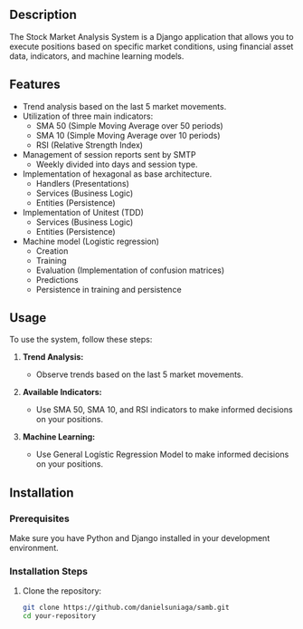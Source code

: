 ## Description

The Stock Market Analysis System is a Django application that allows you to execute positions based on specific market conditions, using financial asset data, indicators, and machine learning models.

## Features

- Trend analysis based on the last 5 market movements.
- Utilization of three main indicators:
  - SMA 50 (Simple Moving Average over 50 periods)
  - SMA 10 (Simple Moving Average over 10 periods)
  - RSI (Relative Strength Index)
- Management of session reports sent by SMTP
  - Weekly divided into days and session type.
- Implementation of hexagonal as base architecture.
  - Handlers (Presentations)
  - Services (Business Logic)
  - Entities (Persistence)
- Implementation of Unitest (TDD)
  - Services (Business Logic)
  - Entities (Persistence)
- Machine model (Logistic regression)
  - Creation
  - Training
  - Evaluation (Implementation of confusion matrices)
  - Predictions
  - Persistence in training and persistence

## Usage

To use the system, follow these steps:

1. **Trend Analysis:**
   - Observe trends based on the last 5 market movements.

2. **Available Indicators:**
   - Use SMA 50, SMA 10, and RSI indicators to make informed decisions on your positions.

2. **Machine Learning:**
   - Use General Logístic Regression Model to make informed decisions on your positions.

## Installation

### Prerequisites

Make sure you have Python and Django installed in your development environment.

### Installation Steps

1. Clone the repository:

   ```bash
   git clone https://github.com/danielsuniaga/samb.git
   cd your-repository
